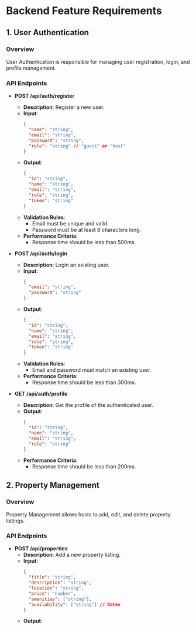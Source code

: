 # Backend Feature Requirements

## 1. User Authentication

### Overview
User Authentication is responsible for managing user registration, login, and profile management.

### API Endpoints

- **POST /api/auth/register**
  - **Description**: Register a new user.
  - **Input**:
    ```json
    {
      "name": "string",
      "email": "string",
      "password": "string",
      "role": "string" // "guest" or "host"
    }
    ```
  - **Output**:
    ```json
    {
      "id": "string",
      "name": "string",
      "email": "string",
      "role": "string",
      "token": "string"
    }
    ```
  - **Validation Rules**:
    - Email must be unique and valid.
    - Password must be at least 8 characters long.
  - **Performance Criteria**:
    - Response time should be less than 500ms.

- **POST /api/auth/login**
  - **Description**: Login an existing user.
  - **Input**:
    ```json
    {
      "email": "string",
      "password": "string"
    }
    ```
  - **Output**:
    ```json
    {
      "id": "string",
      "name": "string",
      "email": "string",
      "role": "string",
      "token": "string"
    }
    ```
  - **Validation Rules**:
    - Email and password must match an existing user.
  - **Performance Criteria**:
    - Response time should be less than 300ms.

- **GET /api/auth/profile**
  - **Description**: Get the profile of the authenticated user.
  - **Output**:
    ```json
    {
      "id": "string",
      "name": "string",
      "email": "string",
      "role": "string"
    }
    ```
  - **Performance Criteria**:
    - Response time should be less than 200ms.

## 2. Property Management

### Overview
Property Management allows hosts to add, edit, and delete property listings.

### API Endpoints

- **POST /api/properties**
  - **Description**: Add a new property listing.
  - **Input**:
    ```json
    {
      "title": "string",
      "description": "string",
      "location": "string",
      "price": "number",
      "amenities": ["string"],
      "availability": ["string"] // Dates
    }
    ```
  - **Output**:
    ```json
